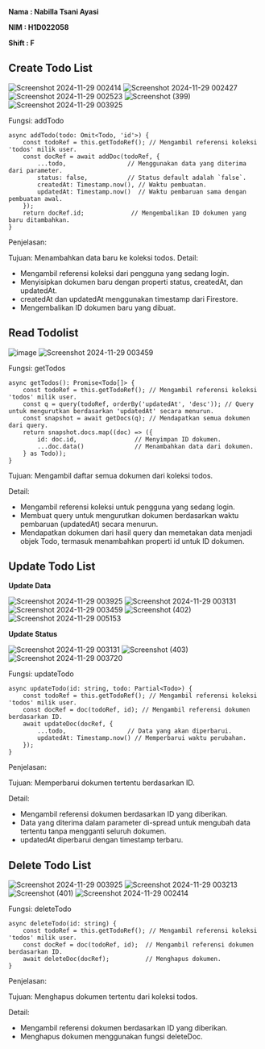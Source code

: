 **Nama : Nabilla Tsani Ayasi**

**NIM : H1D022058**

**Shift : F**

## Create Todo List
![Screenshot 2024-11-29 002414](https://github.com/user-attachments/assets/fffc12e1-37ab-478b-8203-fbf6ba7e450c)
![Screenshot 2024-11-29 002427](https://github.com/user-attachments/assets/5729f8d2-f613-454c-9585-f61d4c3004cf)
![Screenshot 2024-11-29 002523](https://github.com/user-attachments/assets/421d05c6-910a-4a68-b7a5-96c59b3877a6)
![Screenshot (399)](https://github.com/user-attachments/assets/ca3111b0-9603-4a3e-82b8-4ea2845e84d0)
![Screenshot 2024-11-29 003925](https://github.com/user-attachments/assets/c99bf03f-a6d9-41b8-ae6c-9f1de65843fa)


Fungsi: addTodo

```
async addTodo(todo: Omit<Todo, 'id'>) {
    const todoRef = this.getTodoRef(); // Mengambil referensi koleksi 'todos' milik user.
    const docRef = await addDoc(todoRef, {
        ...todo,                 // Menggunakan data yang diterima dari parameter.
        status: false,           // Status default adalah `false`.
        createdAt: Timestamp.now(), // Waktu pembuatan.
        updatedAt: Timestamp.now()  // Waktu pembaruan sama dengan pembuatan awal.
    });
    return docRef.id;             // Mengembalikan ID dokumen yang baru ditambahkan.
}
```

Penjelasan:

Tujuan: Menambahkan data baru ke koleksi todos.
Detail:
- Mengambil referensi koleksi dari pengguna yang sedang login.
- Menyisipkan dokumen baru dengan properti status, createdAt, dan updatedAt.
- createdAt dan updatedAt menggunakan timestamp dari Firestore.
- Mengembalikan ID dokumen baru yang dibuat.


## Read Todolist
![image](https://github.com/user-attachments/assets/4bdf56e0-4ca0-4787-9bfe-7ca1e45703b1)
![Screenshot 2024-11-29 003459](https://github.com/user-attachments/assets/8cd3b5b9-c933-49c3-b97b-1c5dbbc0b9c5)


Fungsi: getTodos

```
async getTodos(): Promise<Todo[]> {
    const todoRef = this.getTodoRef(); // Mengambil referensi koleksi 'todos' milik user.
    const q = query(todoRef, orderBy('updatedAt', 'desc')); // Query untuk mengurutkan berdasarkan 'updatedAt' secara menurun.
    const snapshot = await getDocs(q); // Mendapatkan semua dokumen dari query.
    return snapshot.docs.map((doc) => ({
        id: doc.id,                // Menyimpan ID dokumen.
        ...doc.data()              // Menambahkan data dari dokumen.
    } as Todo));
}
```

Tujuan: Mengambil daftar semua dokumen dari koleksi todos.

Detail:
- Mengambil referensi koleksi untuk pengguna yang sedang login.
- Membuat query untuk mengurutkan dokumen berdasarkan waktu pembaruan (updatedAt) secara menurun.
- Mendapatkan dokumen dari hasil query dan memetakan data menjadi objek Todo, termasuk menambahkan properti id untuk ID dokumen.


## Update Todo List
**Update Data**

![Screenshot 2024-11-29 003925](https://github.com/user-attachments/assets/2c284ee2-b476-4321-9155-3200f0ef86d1)
![Screenshot 2024-11-29 003131](https://github.com/user-attachments/assets/938240ad-d59c-40f2-a7c9-78d0f9f67d95)
![Screenshot 2024-11-29 003459](https://github.com/user-attachments/assets/d79e74ab-a981-4a28-b5f9-8c82b3448230)
![Screenshot (402)](https://github.com/user-attachments/assets/1098a701-2460-453b-b36b-1d27f67cd7af)
![Screenshot 2024-11-29 005153](https://github.com/user-attachments/assets/1f345951-2964-49d5-8206-1727e9220a62)

**Update Status**

![Screenshot 2024-11-29 003131](https://github.com/user-attachments/assets/8a9e3838-9209-4378-9bb8-dcda268627db)
![Screenshot (403)](https://github.com/user-attachments/assets/83719c27-4dd0-43d4-9dd8-88536a073662)
![Screenshot 2024-11-29 003720](https://github.com/user-attachments/assets/435a3dc7-0eef-41e6-9b9c-9fa1b10b5732)


Fungsi: updateTodo


```
async updateTodo(id: string, todo: Partial<Todo>) {
    const todoRef = this.getTodoRef(); // Mengambil referensi koleksi 'todos' milik user.
    const docRef = doc(todoRef, id); // Mengambil referensi dokumen berdasarkan ID.
    await updateDoc(docRef, {
        ...todo,                 // Data yang akan diperbarui.
        updatedAt: Timestamp.now() // Memperbarui waktu perubahan.
    });
}
```

Penjelasan:

Tujuan: Memperbarui dokumen tertentu berdasarkan ID.

Detail:
- Mengambil referensi dokumen berdasarkan ID yang diberikan.
- Data yang diterima dalam parameter di-spread untuk mengubah data tertentu tanpa mengganti seluruh dokumen.
- updatedAt diperbarui dengan timestamp terbaru.

## Delete Todo List
![Screenshot 2024-11-29 003925](https://github.com/user-attachments/assets/0137f1c2-7cd7-480c-80ca-9c0259f7f005)
![Screenshot 2024-11-29 003213](https://github.com/user-attachments/assets/c3eeb4a3-7ecb-401f-b07f-7044b11dd4df)
![Screenshot (401)](https://github.com/user-attachments/assets/907f3a62-19c1-4908-9025-838ce5aaa990)
![Screenshot 2024-11-29 002414](https://github.com/user-attachments/assets/380bd2bf-b3e7-45a3-aa45-a10594099159)


Fungsi: deleteTodo

```
async deleteTodo(id: string) {
    const todoRef = this.getTodoRef(); // Mengambil referensi koleksi 'todos' milik user.
    const docRef = doc(todoRef, id);  // Mengambil referensi dokumen berdasarkan ID.
    await deleteDoc(docRef);          // Menghapus dokumen.
}
```

Penjelasan:

Tujuan: Menghapus dokumen tertentu dari koleksi todos.

Detail:
- Mengambil referensi dokumen berdasarkan ID yang diberikan.
- Menghapus dokumen menggunakan fungsi deleteDoc.



